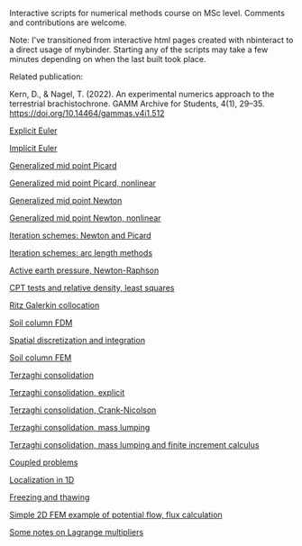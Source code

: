 Interactive scripts for numerical methods course on MSc level. Comments and contributions are welcome.

Note: I've transitioned from interactive html pages created with nbinteract to a direct usage of mybinder. Starting any of the scripts may take a few minutes depending on when the last built took place.

Related publication:

Kern, D., & Nagel, T. (2022). An experimental numerics approach to the terrestrial brachistochrone. GAMM Archive for Students, 4(1), 29–35. https://doi.org/10.14464/gammas.v4i1.512


[Explicit Euler](https://mybinder.org/v2/gh/nagelt/Numerical_Methods_Introduction/HEAD?labpath=01_Forward_Euler.ipynb)

[Implicit Euler](https://mybinder.org/v2/gh/nagelt/Numerical_Methods_Introduction/HEAD?labpath=02_Backward_Euler_Picard.ipynb)

[Generalized mid point Picard](https://mybinder.org/v2/gh/nagelt/Numerical_Methods_Introduction/HEAD?labpath=03_Generalized_Midpoint_Picard.ipynb)

[Generalized mid point Picard, nonlinear](https://mybinder.org/v2/gh/nagelt/Numerical_Methods_Introduction/HEAD?labpath=03b_Generalized_Midpoint_Picard_Nonlin.ipynb)

[Generalized mid point Newton](https://mybinder.org/v2/gh/nagelt/Numerical_Methods_Introduction/HEAD?labpath=04_Generalized_Midpoint_Newton.ipynb)

[Generalized mid point Newton, nonlinear](https://mybinder.org/v2/gh/nagelt/Numerical_Methods_Introduction/HEAD?labpath=04b_Generalized_Midpoint_Newton_Nonlinear.ipynb)

[Iteration schemes: Newton and Picard](https://mybinder.org/v2/gh/nagelt/Numerical_Methods_Introduction/HEAD?labpath=04a_Newton_Picard.ipynb)

[Iteration schemes: arc length methods](https://mybinder.org/v2/gh/nagelt/Numerical_Methods_Introduction/HEAD?labpath=04d_Newton_arclength.ipynb)

[Active earth pressure, Newton-Raphson](https://mybinder.org/v2/gh/nagelt/Numerical_Methods_Introduction/HEAD?labpath=04c_Erddruck_Newton.ipynb)

[CPT tests and relative density, least squares](https://mybinder.org/v2/gh/nagelt/Numerical_Methods_Introduction/HEAD?labpath=05a_CPT_Least_Squares.ipynb)

[Ritz Galerkin collocation](https://mybinder.org/v2/gh/nagelt/Numerical_Methods_Introduction/HEAD?labpath=05_soil_column_Ritz_Galerkin_Collocation.ipynb)

[Soil column FDM](https://mybinder.org/v2/gh/nagelt/Numerical_Methods_Introduction/HEAD?labpath=06aa_soil_column_FDM.ipynb)

[Spatial discretization and integration](https://mybinder.org/v2/gh/nagelt/Numerical_Methods_Introduction/HEAD?labpath=06a_discretization_and_integration.ipynb)

[Soil column FEM](https://mybinder.org/v2/gh/nagelt/Numerical_Methods_Introduction/HEAD?labpath=06_soil_column_FEM.ipynb)

[Terzaghi consolidation](https://mybinder.org/v2/gh/nagelt/Numerical_Methods_Introduction/HEAD?labpath=07_Terzaghi_1D_consolidation.ipynb)

[Terzaghi consolidation, explicit](https://mybinder.org/v2/gh/nagelt/Numerical_Methods_Introduction/HEAD?labpath=07b_Terzaghi_1D_consolidation_explicit.ipynb)

[Terzaghi consolidation, Crank-Nicolson](https://mybinder.org/v2/gh/nagelt/Numerical_Methods_Introduction/HEAD?labpath=07c_Terzaghi_1D_consolidation_CN.ipynb)

[Terzaghi consolidation, mass lumping](https://mybinder.org/v2/gh/nagelt/Numerical_Methods_Introduction/HEAD?labpath=07d_Terzaghi_1D_consolidation_mass_lumping.ipynb)

[Terzaghi consolidation, mass lumping and finite increment calculus](https://mybinder.org/v2/gh/nagelt/Numerical_Methods_Introduction/HEAD?labpath=07e_Terzaghi_1D_consolidation_mass_lumping_FIC_stabilization.ipynb)

[Coupled problems](https://mybinder.org/v2/gh/nagelt/Numerical_Methods_Introduction/HEAD?labpath=08_coupled_problems.ipynb)

[Localization in 1D](https://mybinder.org/v2/gh/nagelt/Numerical_Methods_Introduction/HEAD?labpath=09_localization_1d.ipynb)

[Freezing and thawing](https://mybinder.org/v2/gh/nagelt/Numerical_Methods_Introduction/HEAD?labpath=10_freeze_thaw.ipynb)

[Simple 2D FEM example of potential flow, flux calculation](https://mybinder.org/v2/gh/nagelt/Numerical_Methods_Introduction/HEAD?labpath=2D_FEM.ipynb)

[Some notes on Lagrange multipliers](https://mybinder.org/v2/gh/nagelt/Numerical_Methods_Introduction/HEAD?labpath=constrained_minimum.ipynb)

